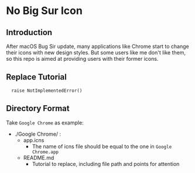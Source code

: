 # No Big Sur Icon


## Introduction

After macOS Bug Sir update, many applications like Chrome start to change their icons with new design styles. But some users like me don't like them, so this repo is aimed at providing users with their former icons.

## Replace Tutorial

```
  raise NotImplementedError() 
```

## Directory Format

Take `Google Chrome` as example:

- ./Google Chrome/ :
  - app.icns
    - The name of icns file should be equal to the one in `Google Chrome.app`
  - README.md
    - Tutorial to replace, including file path and points for attention
